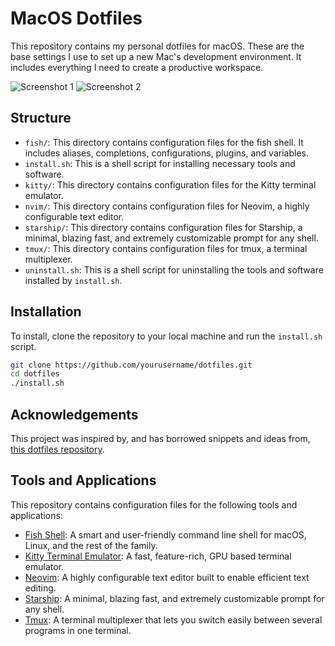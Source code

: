 # MacOS Dotfiles

This repository contains my personal dotfiles for macOS. These are the base settings I use to set up a new Mac's development environment. It includes everything I need to create a productive workspace.

![Screenshot 1](docs//kitty.png)
![Screenshot 2](docs//nvim.png)

## Structure

- `fish/`: This directory contains configuration files for the fish shell. It includes aliases, completions, configurations, plugins, and variables.
- `install.sh`: This is a shell script for installing necessary tools and software.
- `kitty/`: This directory contains configuration files for the Kitty terminal emulator.
- `nvim/`: This directory contains configuration files for Neovim, a highly configurable text editor.
- `starship/`: This directory contains configuration files for Starship, a minimal, blazing fast, and extremely customizable prompt for any shell.
- `tmux/`: This directory contains configuration files for tmux, a terminal multiplexer.
- `uninstall.sh`: This is a shell script for uninstalling the tools and software installed by `install.sh`.



## Installation

To install, clone the repository to your local machine and run the `install.sh` script.

```sh
git clone https://github.com/yourusername/dotfiles.git
cd dotfiles
./install.sh
```

## Acknowledgements

This project was inspired by, and has borrowed snippets and ideas from, [this dotfiles repository](https://github.com/andrew8088/dotfiles).

## Tools and Applications

This repository contains configuration files for the following tools and applications:

- [Fish Shell](https://fishshell.com/): A smart and user-friendly command line shell for macOS, Linux, and the rest of the family.
- [Kitty Terminal Emulator](https://sw.kovidgoyal.net/kitty/): A fast, feature-rich, GPU based terminal emulator.
- [Neovim](https://neovim.io/): A highly configurable text editor built to enable efficient text editing.
- [Starship](https://starship.rs/): A minimal, blazing fast, and extremely customizable prompt for any shell.
- [Tmux](https://github.com/tmux/tmux/wiki): A terminal multiplexer that lets you switch easily between several programs in one terminal.
